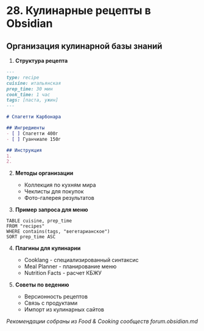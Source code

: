 # 28. Кулинарные рецепты в Obsidian

## Организация кулинарной базы знаний

1. **Структура рецепта**
```markdown
---
type: recipe
cuisine: итальянская
prep_time: 30 мин
cook_time: 1 час
tags: [паста, ужин]
---

# Спагетти Карбонара

## Ингредиенты
- [ ] Спагетти 400г
- [ ] Гуанчиале 150г

## Инструкция
1. 
2. 
```

2. **Методы организации**
   - Коллекция по кухням мира
   - Чеклисты для покупок
   - Фото-галерея результатов

3. **Пример запроса для меню**
```dataview
TABLE cuisine, prep_time
FROM "recipes"
WHERE contains(tags, "вегетарианское")
SORT prep_time ASC
```

4. **Плагины для кулинарии**
   - Cooklang - специализированный синтаксис
   - Meal Planner - планирование меню
   - Nutrition Facts - расчет КБЖУ

5. **Советы по ведению**
   - Версионность рецептов
   - Связь с продуктами
   - Импорт из кулинарных сайтов

*Рекомендации собраны из Food & Cooking сообществ forum.obsidian.md*